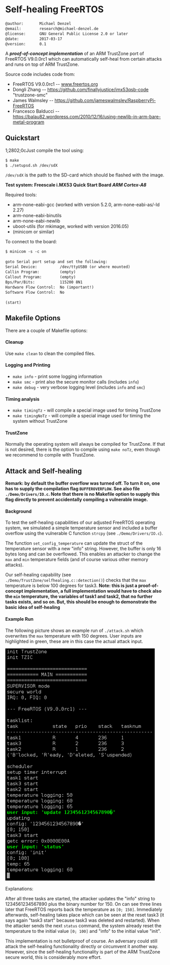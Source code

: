 
# Self-healing FreeRTOS

```
@author:       Michael Denzel
@email:        research@michael-denzel.de
@license:      GNU General Public License 2.0 or later
@date:         2017-03-17
@version:      0.1
```

A **_proof-of-concept implementation_** of an ARM TrustZone port of FreeRTOS
V9.0.0rc1 which can automatically self-heal from certain attacks and runs on top
of ARM TrustZone.

Source code includes code from:
- FreeRTOS V9.0.0rc1 -- www.freertos.org
- Dongli Zhang -- https://github.com/finallyjustice/imx53qsb-code "trustzone-smc"
- James Walmsley -- https://github.com/jameswalmsley/RaspberryPi-FreeRTOS
- Francesco Balducci -- https://balau82.wordpress.com/2010/12/16/using-newlib-in-arm-bare-metal-program



## Quickstart

1;2802;0cJust compile the tool using:

```
$ make
$ ./setupsd.sh /dev/sdX
```

`/dev/sdX` is the path to the SD-card which should be flashed with the image.

**Test system: Freescale i.MX53 Quick Start Board _ARM Cortex-A8_**

Required tools:
- arm-none-eabi-gcc (worked with version 5.2.0, arm-none-eabi-as/-ld 2.27)
- arm-none-eabi-binutils
- arm-none-eabi-newlib
- uboot-utils (for mkimage, worked with version 2016.05)
- (minicom or similar)

To connect to the board:
```
$ minicom -s -c on

goto Serial port setup and set the following:
Serial Device:          /dev/ttyUSB0 (or where mounted)
Callin Program:         (empty)
Callout Program:        (empty)
Bps/Par/Bits:           115200 8N1
Hardware Flow Control:  No (important!)
Software Flow Control:  No

(start)
```


## Makefile Options

There are a couple of Makefile options:

#### Cleanup
Use `make clean` to clean the compiled files.

#### Logging and Printing
- `make info` - print some logging information
- `make smc` - print also the secure monitor calls (includes `info`)
- `make debug` - very verbose logging level (includes `info` and `smc`)

#### Timing analysis
- `make timingTz` - will compile a special image used for timing TrustZone
- `make timingNoTz` - will compile a special image used for timing the system without TrustZone

#### TrustZone
Normally the operating system will always be compiled for TrustZone. If that is
not desired, there is the option to compile using `make noTz`, even though we
recommend to compile with TrustZone.



## Attack and Self-healing

**Remark: by default the buffer overflow was turned off. To turn it on, one has
  to supply the compilation flag `BUFFEROVERFLOW`. See also file
  `./Demo/Drivers/IO.c`. Note that there is no Makefile option to supply this
  flag directly to prevent accidentally compiling a vulnerable image.**

#### Background

To test the self-healing capabilities of our adjusted FreeRTOS operating system,
we simulated a simple temperature sensor and included a buffer overflow using
the vulnerable C function `strcpy` (see `./Demo/Drivers/IO.c`).

The function `set_config_temperature` can update the struct of the temperature
sensor with a new "info" string. However, the buffer is only 16 bytes long and
can be overflowed. This enables an attacker to change the `max` and `min`
temperature fields (and of course various other memory attacks).

Our self-healing capability (see `./Demo/TrustZone/selfhealing.c::detection()`)
checks that the `max` temperature is below 100 degrees for task3.  **Note: this
is just a proof-of-concept implementation, a full implementation would have to
check also the `min` temperature, the variables of task1 and task2, that no
further tasks exists, and so on. But, this should be enough to demonstrate the
basic idea of self-healing**

#### Example Run

The following picture shows an example run of `./attack.sh` which overwrites the
`max` temperature with 150 degrees. User inputs are highlighted in green, these
are in this case the actual attack input.

![Attack example](./attack.png "Attack example")

Explanations:

After all three tasks are started, the attacker updates the "info" string to
1234561234567890 plus the binary number for 150. On can see three lines later
that FreeRTOS reports back the temperature as `[0; 150]`. Immediately
afterwards, self-healing takes place which can be seen at the reset task3 (it
says again "task3 start" because task3 was deleted and restarted). When the
attacker sends the next `status` command, the system already reset the
temperature to the initial value `[0; 100]` and "info" to the initial value
"init".

This implementation is not bulletproof of course. An adversary could still
attack the self-healing functionality directly or circumvent it another way.
However, since the self-healing functionality is part of the ARM TrustZone
secure world, this is considerably more effort.

